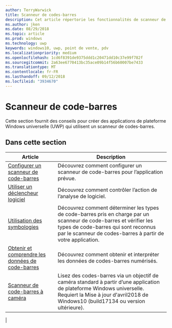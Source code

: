 ```yaml
---
author: TerryWarwick
title: Scanneur de codes-barres
description: Cet article répertorie les fonctionnalités de scanneur de codes-barres disponibles pour les applications UWP et renvoie vers les articles de procédures décrivant leur utilisation.
ms.author: jken
ms.date: 08/29/2018
ms.topic: article
ms.prod: windows
ms.technology: uwp
keywords: windows10, uwp, point de vente, pdv
ms.localizationpriority: medium
ms.openlocfilehash: 1cd6f8391de9375ddd1c20471dd10c37e99f782f
ms.sourcegitcommit: 2a63ee6770413bc35ace09b14f56b60007be7433
ms.translationtype: MT
ms.contentlocale: fr-FR
ms.lasthandoff: 09/12/2018
ms.locfileid: "3934670"
---
```

# <a name="barcode-scanner"></a>Scanneur de code-barres

Cette section fournit des conseils pour créer des applications de plateforme Windows universelle (UWP) qui utilisent un scanneur de codes-barres.

## <a name="in-this-section"></a>Dans cette section

|Article |Description |
|------|------------|
| [Configurer un scanneur de code-barres](../devices-sensors/pos-barcodescanner-configure.md)  | Découvrez comment configurer un scanneur de code-barres pour l’application prévue. |
| [Utiliser un déclencheur logiciel](../devices-sensors/pos-barcodescanner-software-trigger.md) | Découvrez comment contrôler l’action de l’analyse de logiciel. |
| [Utilisation des symbologies](pos-barcodescanner-symbologies.md) | Découvrez comment déterminer les types de code-barres pris en charge par un scanneur de code-barres et vérifier les types de code-barres qui sont reconnus par le scanneur de codes-barres à partir de votre application. |
| [Obtenir et comprendre les données de code-barres](pos-barcodescanner-scan-data.md) | Découvrez comment obtenir et interpréter les données de codes-barres numérisés. |
| [Scanneur de code-barres à caméra](pos-camerabarcode.md) | Lisez des codes-barres via un objectif de caméra standard à partir d’une application de plateforme Windows universelle. Requiert la Mise à jour d'avril2018 de Windows10 (build17134 ou version ultérieure). |
|
 
